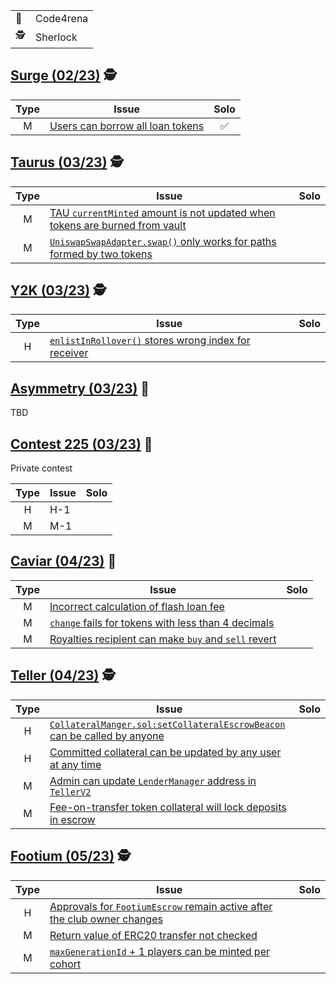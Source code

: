 |||
|-|-|
|🐺|Code4rena|
|🕵|Sherlock|

## [Surge (02/23)](https://app.sherlock.xyz/audits/contests/51) 🕵

|Type|Issue|Solo|
|:--:|--|:--:|
|M|[Users can borrow all loan tokens](https://github.com/sherlock-audit/2023-02-surge-judging/issues/106)|✅|

## [Taurus (03/23)](https://app.sherlock.xyz/audits/contests/45) 🕵

|Type|Issue|Solo|
|:--:|--|:--:|
|M|[TAU `currentMinted` amount is not updated when tokens are burned from vault](https://github.com/sherlock-audit/2023-03-taurus-judging/issues/142)||
|M|[`UniswapSwapAdapter.swap()` only works for paths formed by two tokens](https://github.com/sherlock-audit/2023-03-taurus-judging/issues/141)||

## [Y2K (03/23)](https://app.sherlock.xyz/audits/contests/57) 🕵

|Type|Issue|Solo|
|:--:|--|:--:|
|H|[`enlistInRollover()` stores wrong index for receiver](https://github.com/sherlock-audit/2023-03-Y2K-judging/issues/104)||

## [Asymmetry (03/23)](https://code4rena.com/contests/2023-03-asymmetry-contest) 🐺

TBD

## [Contest 225 (03/23)](https://code4rena.com/contests/2023-03-contest-225-contest) 🐺

Private contest

|Type|Issue|Solo|
|:--:|--|:--:|
|H|H-1||
|M|M-1||

## [Caviar (04/23)](https://code4rena.com/contests/2023-04-caviar-private-pools) 🐺

|Type|Issue|Solo|
|:--:|--|:--:|
|M|[Incorrect calculation of flash loan fee](https://github.com/code-423n4/2023-04-caviar-findings/issues/477)||
|M|[`change` fails for tokens with less than 4 decimals](https://github.com/code-423n4/2023-04-caviar-findings/issues/473)||
|M|[Royalties recipient can make `buy` and `sell` revert](https://github.com/code-423n4/2023-04-caviar-findings/issues/470)||

## [Teller (04/23)](https://app.sherlock.xyz/audits/contests/62) 🕵

|Type|Issue|Solo|
|:--:|--|:--:|
|H|[`CollateralManger.sol:setCollateralEscrowBeacon` can be called by anyone](https://github.com/sherlock-audit/2023-03-teller-judging/issues/236)||
|H|[Committed collateral can be updated by any user at any time](https://github.com/sherlock-audit/2023-03-teller-judging/issues/233)||
|M|[Admin can update `LenderManager` address in `TellerV2`](https://github.com/sherlock-audit/2023-03-teller-judging/issues/240)||
|M|[Fee-on-transfer token collateral will lock deposits in escrow](https://github.com/sherlock-audit/2023-03-teller-judging/issues/235)||

## [Footium (05/23)](https://app.sherlock.xyz/audits/contests/71) 🕵

|Type|Issue|Solo|
|:--:|--|:--:|
|H|[Approvals for `FootiumEscrow` remain active after the club owner changes](https://github.com/sherlock-audit/2023-04-footium-judging/issues/211)||
|M|[Return value of ERC20 transfer not checked](https://github.com/sherlock-audit/2023-04-footium-judging/issues/212)||
|M|[`maxGenerationId` + 1 players can be minted per cohort](https://github.com/sherlock-audit/2023-04-footium-judging/issues/219)||

